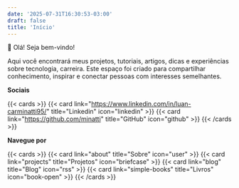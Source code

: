 ```yaml
---
date: '2025-07-31T16:30:53-03:00'
draft: false
title: 'Início'
---
```


👋 Olá! Seja bem-vindo!

Aqui você encontrará meus projetos, 
tutoriais, artigos, dicas e experiências sobre tecnologia, 
carreira.
Este espaço foi criado para compartilhar conhecimento, inspirar 
e conectar pessoas com interesses semelhantes.

**Sociais**

{{< cards >}}
  {{< card link="https://www.linkedin.com/in/luan-carminatti95/" title="Linkedin" icon="linkedin" >}}
    {{< card link="https://github.com/minatti" title="GitHub" icon="github" >}}
{{< /cards >}}

**Navegue por**

{{< cards >}}
  {{< card link="about" title="Sobre" icon="user" >}}
  {{< card link="projects" title="Projetos" icon="briefcase" >}}
  {{< card link="blog" title="Blog" icon="rss" >}}
  {{< card link="simple-books" title="Livros" icon="book-open" >}}
{{< /cards >}}












